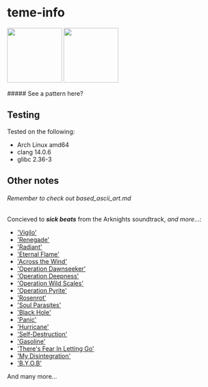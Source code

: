 # teme-info

<p float="left">
  <img src="https://external-content.duckduckgo.com/iu/?u=https%3A%2F%2Fvignette.wikia.nocookie.net%2Fmrfz%2Fimages%2F6%2F68%2FKal%2527tsit.png%2Frevision%2Flatest%3Fcb%3D20190831014830&f=1&nofb=1" width="128px" height="128px">
  <img src="https://external-content.duckduckgo.com/iu/?u=https%3A%2F%2Fowwya.com%2Fwp-content%2Fuploads%2F2020%2F05%2FArknights-W-Wiki-Guide.png&f=1&nofb=1" width="128px" height="128px">
</p>
##### See a pattern here?

## Testing

Tested on the following:

- Arch Linux amd64
- clang 14.0.6
- glibc 2.36-3

## Other notes

###### Remember to check out based_ascii_art.md

Concieved to **_sick beats_** from the Arknights soundtrack, _and more_...:

- ['Vigilo'](https://music.youtube.com/watch?v=LH0vVifRFNE&feature=share)
- ['Renegade'](https://music.youtube.com/watch?v=qAkM8QGLbuo&feature=share)
- ['Radiant'](https://open.spotify.com/track/61DmKCuwyiSZMOo7k8C8pT?si=aabf40fe78e84c32)
- ['Eternal Flame'](https://open.spotify.com/track/5dqVXsMW0N7u4XiskZAZlD?si=d61c4f0626b44214)
- ['Across the Wind'](https://open.spotify.com/track/7BAovtuc7CG3IQB8BvQHm9?si=2dc63a091d77450a)
- ['Operation Dawnseeker'](https://open.spotify.com/track/4iN2XPaSCFvLOtSbSjfg5x?si=54c41c81325f4f7e)
- ['Operation Deepness'](https://open.spotify.com/track/3AFI43GeDu6Gg7ogVjckUD?si=bd5db773d0154953)
- ['Operation Wild Scales'](https://open.spotify.com/track/667UjogEHDNr7XQOklGFwv?si=60ed50e829974116)
- ['Operation Pyrite'](https://open.spotify.com/track/3ghYly2jUXbPlOJ7omJtP8?si=40246f1b11e84944)
- ['Rosenrot'](https://open.spotify.com/track/50LmbBKCBeDRKYvpR7ApjG?si=e9d4a7c4d64a441c)
- ['Soul Parasites'](https://open.spotify.com/track/4EEqWoSyBaWWkwXrr7TykW?si=54112c4d33394d27)
- ['Black Hole'](https://open.spotify.com/track/4Y7eqYTpV7fQxpYj1isN2F?si=03ab742f5d914d46)
- ['Panic'](https://open.spotify.com/track/2OPcwNyO1CmKwlqiP0Y4DT?si=6739d533ffeb44ba)
- ['Hurricane'](https://open.spotify.com/track/2GFwwTIVLjnOrtP7m9luHC?si=0e6d7110619841c1)
- ['Self-Destruction'](https://open.spotify.com/track/4UhMvTR5tHf2ecfoz0KV92?si=7621d1cedaef428b)
- ['Gasoline'](https://open.spotify.com/track/6Q1m1GyNxyOwZ2ud3p7XoS?si=6be0baef933d4e49)
- ['There's Fear In Letting Go'](https://open.spotify.com/track/2OYtcqflvzQwh3cMPmTHs4?si=906da491ef1b42ee)
- ['My Disintegration'](https://open.spotify.com/track/1ZktZDKewJUdX1FfXSBRyM?si=a022d4a9bbd94aaf)
- ['B.Y.O.B'](https://open.spotify.com/track/0EYOdF5FCkgOJJla8DI2Md?si=f853219f8b954207)

And many more...
